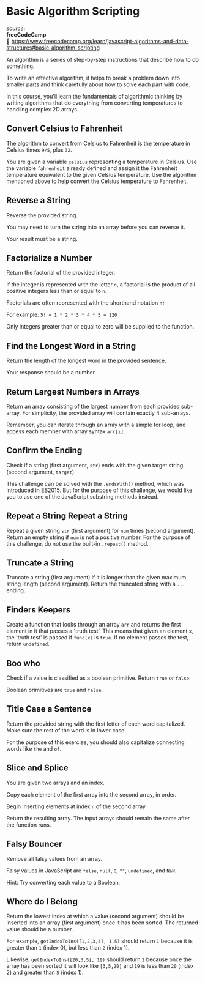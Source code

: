 # Basic Algorithm Scripting

_source:_  
**freeCodeCamp**  
:link: https://www.freecodecamp.org/learn/javascript-algorithms-and-data-structures#basic-algorithm-scripting  

An algorithm is a series of step-by-step instructions that describe how to do something.  

To write an effective algorithm, it helps to break a problem down into smaller parts and think carefully about how to solve each part with code.  

In this course, you'll learn the fundamentals of algorithmic thinking by writing algorithms that do everything from converting temperatures to handling complex 2D arrays.  

## Convert Celsius to Fahrenheit

The algorithm to convert from Celsius to Fahrenheit is the temperature in Celsius times ``9/5``, plus ``32``.  

You are given a variable ``celsius`` representing a temperature in Celsius. Use the variable ``fahrenheit`` already defined and assign it the Fahrenheit temperature equivalent to the given Celsius temperature. Use the algorithm mentioned above to help convert the Celsius temperature to Fahrenheit.  

## Reverse a String

Reverse the provided string.  

You may need to turn the string into an array before you can reverse it.  

Your result must be a string.  

## Factorialize a Number

Return the factorial of the provided integer.  

If the integer is represented with the letter ``n``, a factorial is the product of all positive integers less than or equal to ``n``.  

Factorials are often represented with the shorthand notation ``n!``  

For example: ``5! = 1 * 2 * 3 * 4 * 5 = 120``  

Only integers greater than or equal to zero will be supplied to the function.  

## Find the Longest Word in a String

Return the length of the longest word in the provided sentence.  

Your response should be a number.  

## Return Largest Numbers in Arrays

Return an array consisting of the largest number from each provided sub-array. For simplicity, the provided array will contain exactly 4 sub-arrays.  

Remember, you can iterate through an array with a simple for loop, and access each member with array syntax ``arr[i]``.  

## Confirm the Ending

Check if a string (first argument, ``str``) ends with the given target string (second argument, ``target``).  

This challenge can be solved with the ``.endsWith()`` method, which was introduced in ES2015. But for the purpose of this challenge, we would like you to use one of the JavaScript substring methods instead.  

## Repeat a String Repeat a String

Repeat a given string ``str`` (first argument) for ``num`` times (second argument). Return an empty string if ``num`` is not a positive number. For the purpose of this challenge, do not use the built-in ``.repeat()`` method.  

## Truncate a String

Truncate a string (first argument) if it is longer than the given maximum string length (second argument). Return the truncated string with a ``...`` ending.  

## Finders Keepers

Create a function that looks through an array ``arr`` and returns the first element in it that passes a 'truth test'. This means that given an element ``x``, the 'truth test' is passed if ``func(x)`` is ``true``. If no element passes the test, return ``undefined``.  

## Boo who

Check if a value is classified as a boolean primitive. Return ``true`` or ``false``.  

Boolean primitives are ``true`` and ``false``.  

## Title Case a Sentence

Return the provided string with the first letter of each word capitalized. Make sure the rest of the word is in lower case.  

For the purpose of this exercise, you should also capitalize connecting words like ``the`` and ``of``.  

##  Slice and Splice

You are given two arrays and an index.  

Copy each element of the first array into the second array, in order.  

Begin inserting elements at index ``n`` of the second array.  

Return the resulting array. The input arrays should remain the same after the function runs.  

## Falsy Bouncer

Remove all falsy values from an array.  

Falsy values in JavaScript are ``false``, ``null``, ``0``, ``""``, ``undefined``, and ``NaN``.  

Hint: Try converting each value to a Boolean.  

## Where do I Belong

Return the lowest index at which a value (second argument) should be inserted into an array (first argument) once it has been sorted. The returned value should be a number.  

For example, ``getIndexToIns([1,2,3,4], 1.5)`` should return ``1`` because it is greater than ``1`` (index 0), but less than ``2`` (index 1).  

Likewise, ``getIndexToIns([20,3,5], 19)`` should return ``2`` because once the array has been sorted it will look like ``[3,5,20]`` and ``19`` is less than ``20`` (index 2) and greater than ``5`` (index 1).  